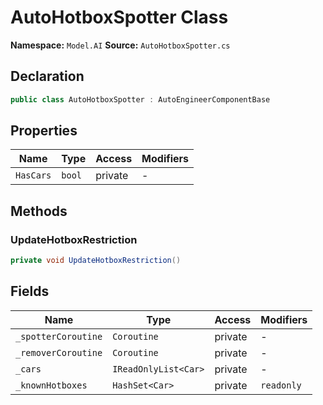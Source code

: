 # AutoHotboxSpotter Class

**Namespace:** `Model.AI`
**Source:** `AutoHotboxSpotter.cs`

## Declaration

```csharp
public class AutoHotboxSpotter : AutoEngineerComponentBase
```

## Properties

| Name | Type | Access | Modifiers |
|------|------|--------|-----------|
| `HasCars` | `bool` | private | - |

## Methods

### UpdateHotboxRestriction

```csharp
private void UpdateHotboxRestriction()
```

## Fields

| Name | Type | Access | Modifiers |
|------|------|--------|-----------|
| `_spotterCoroutine` | `Coroutine` | private | - |
| `_removerCoroutine` | `Coroutine` | private | - |
| `_cars` | `IReadOnlyList<Car>` | private | - |
| `_knownHotboxes` | `HashSet<Car>` | private | `readonly` |

